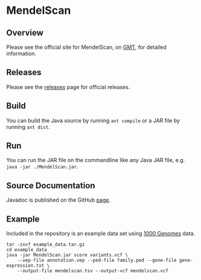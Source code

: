 # MendelScan

## Overview

Please see the official site for MendelScan, on [GMT][], for detailed information.

[GMT]: http://gmt.genome.wustl.edu/mendelscan/

## Releases

Please see the [releases][] page for official releases.

## Build

You can build the Java source by running `ant compile` or a JAR file by running `ant dist`.

[releases]: https://github.com/genome/mendelscan/releases

## Run

You can run the JAR file on the commandline like any Java JAR file, e.g. `java -jar ./MendelScan.jar`.

## Source Documentation

Javadoc is published on the GitHub [page][gh-pages].

[gh-pages]: http://genome.github.io/mendelscan/

## Example

Included in the repository is an example data set using [1000 Genomes][] data.

    tar -zxvf example_data.tar.gz
    cd example_data
    java -jar MendelScan.jar score variants.vcf \
        --vep-file annotation.vep --ped-file family.ped --gene-file gene-expression.txt \
        --output-file mendelscan.tsv --output-vcf mendelscan.vcf

[1000 Genomes]: http://www.1000genomes.org

